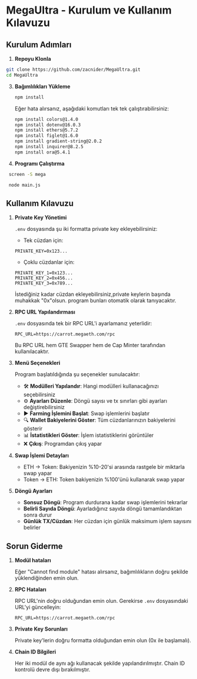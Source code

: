 # MegaUltra - Kurulum ve Kullanım Kılavuzu

## Kurulum Adımları

1. **Repoyu Klonla**
```bash
git clone https://github.com/zacnider/MegaUltra.git
cd MegaUltra
 ```

3. **Bağımlılıkları Yükleme**
  
   ```bash
   npm install
   ```

   Eğer hata alırsanız, aşağıdaki komutları tek tek çalıştırabilirsiniz:
   ```bash
   npm install colors@1.4.0
   npm install dotenv@16.0.3
   npm install ethers@5.7.2
   npm install figlet@1.6.0
   npm install gradient-string@2.0.2
   npm install inquirer@8.2.5
   npm install ora@5.4.1
   ```

4. **Programı Çalıştırma**
  ```bash
   screen -S mega
   ```

  ```bash
   node main.js
   ```

## Kullanım Kılavuzu

1. **Private Key Yönetimi**

   `.env` dosyasında şu iki formatta private key ekleyebilirsiniz:
   
   - Tek cüzdan için:
   ```
   PRIVATE_KEY=0x123...
   ```
   
   - Çoklu cüzdanlar için:
   ```
   PRIVATE_KEY_1=0x123...
   PRIVATE_KEY_2=0x456...
   PRIVATE_KEY_3=0x789...
   ```
   
   İstediğiniz kadar cüzdan ekleyebilirsiniz,private keylerin başında muhakkak "0x"olsun. program bunları otomatik olarak tanıyacaktır.

2. **RPC URL Yapılandırması**

   `.env` dosyasında tek bir RPC URL'i ayarlamanız yeterlidir:
   ```
   RPC_URL=https://carrot.megaeth.com/rpc
   ```
   
   Bu RPC URL hem GTE Swapper hem de Cap Minter tarafından kullanılacaktır.

2. **Menü Seçenekleri**

   Program başlatıldığında şu seçenekler sunulacaktır:
   
   - 🛠️ **Modülleri Yapılandır**: Hangi modülleri kullanacağınızı seçebilirsiniz
   - ⚙️ **Ayarları Düzenle**: Döngü sayısı ve tx sınırları gibi ayarları değiştirebilirsiniz
   - ▶️ **Farming İşlemini Başlat**: Swap işlemlerini başlatır
   - 🔍 **Wallet Bakiyelerini Göster**: Tüm cüzdanlarınızın bakiyelerini gösterir
   - 📊 **İstatistikleri Göster**: İşlem istatistiklerini görüntüler
   - ❌ **Çıkış**: Programdan çıkış yapar

3. **Swap İşlemi Detayları**

   - ETH -> Token: Bakiyenizin %10-20'si arasında rastgele bir miktarla swap yapar
   - Token -> ETH: Token bakiyenizin %100'ünü kullanarak swap yapar

4. **Döngü Ayarları**

   - **Sonsuz Döngü**: Program durdurana kadar swap işlemlerini tekrarlar
   - **Belirli Sayıda Döngü**: Ayarladığınız sayıda döngü tamamlandıktan sonra durur
   - **Günlük TX/Cüzdan**: Her cüzdan için günlük maksimum işlem sayısını belirler

## Sorun Giderme

1. **Modül hataları**
   
   Eğer "Cannot find module" hatası alırsanız, bağımlılıkların doğru şekilde yüklendiğinden emin olun.
   
2. **RPC Hataları**
   
   RPC URL'nin doğru olduğundan emin olun. Gerekirse `.env` dosyasındaki URL'yi güncelleyin:
   ```
   RPC_URL=https://carrot.megaeth.com/rpc
   ```
   
3. **Private Key Sorunları**
   
   Private key'lerin doğru formatta olduğundan emin olun (0x ile başlamalı).
   
4. **Chain ID Bilgileri**
   
   Her iki modül de aynı ağı kullanacak şekilde yapılandırılmıştır. Chain ID kontrolü devre dışı bırakılmıştır.
